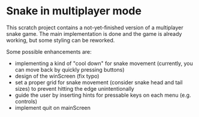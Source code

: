 # Snake in multiplayer mode

This scratch project contains a not-yet-finished version of a multiplayer snake game.
The main implementation is done and the game is already working, but some styling can be reworked.

Some possible enhancements are:
- implementing a kind of "cool down" for snake movement (currently, you can move back by quickly pressing buttons)
- design of the winScreen (fix typo)
- set a proper grid for snake movement (consider snake head and tail sizes) to prevent hitting the edge unintentionally
- guide the user by inserting hints for pressable keys on each menu (e.g. controls)
- implement quit on mainScreen
